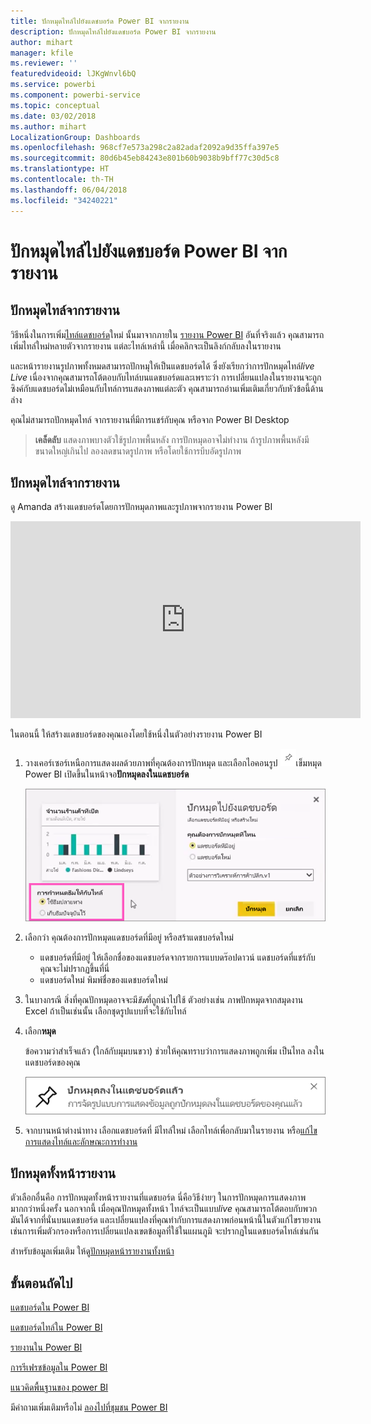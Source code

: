 ```yaml
---
title: ปักหมุดไทล์ไปยังแดชบอร์ด Power BI จากรายงาน
description: ปักหมุดไทล์ไปยังแดชบอร์ด Power BI จากรายงาน
author: mihart
manager: kfile
ms.reviewer: ''
featuredvideoid: lJKgWnvl6bQ
ms.service: powerbi
ms.component: powerbi-service
ms.topic: conceptual
ms.date: 03/02/2018
ms.author: mihart
LocalizationGroup: Dashboards
ms.openlocfilehash: 968cf7e573a298c2a82adaf2092a9d35ffa397e5
ms.sourcegitcommit: 80d6b45eb84243e801b60b9038b9bff77c30d5c8
ms.translationtype: HT
ms.contentlocale: th-TH
ms.lasthandoff: 06/04/2018
ms.locfileid: "34240221"
---
```

# <a name="pin-a-tile-to-a-power-bi-dashboard-from-a-report"></a>ปักหมุดไทล์ไปยังแดชบอร์ด Power BI จากรายงาน
## <a name="pinning-tiles-from-a-report"></a>ปักหมุดไทล์จากรายงาน
วิธีหนึ่งในการเพิ่ม[ไทล์แดชบอร์ด](service-dashboard-tiles.md)ใหม่ นั้นมาจากภายใน [รายงาน Power BI](service-reports.md) อันที่จริงแล้ว คุณสามารถเพิ่มไทล์ใหม่หลายตัวจากรายงาน  แต่ละไทล์เหล่านี้ เมื่อคลิกจะเป็นลิงก์กลับลงในรายงาน

และหน้ารายงานรูปภาพทั้งหมดสามารถปักหมุให้เป็นแดชบอร์ดได้  ซึ่งยังเรียกว่าการปักหมุดไทล์*live*  *Live* เนื่องจากคุณสามารถโต้ตอบกับไทล์บนแดชบอร์ดและเพราะว่า การเปลี่ยนแปลงในรายงานจะถูกซิงค์กับแดชบอร์ดไม่เหมือนกับไทล์การแสดงภาพแต่ละตัว คุณสามารถอ่านเพิ่มเติมเกี่ยวกับหัวข้อนี้ด้านล่าง

คุณไม่สามารถปักหมุดไทล์ จากรายงานที่มีการแชร์กับคุณ หรือจาก Power BI Desktop 

> **เคล็ดลับ** แสดงภาพบางตัวใช้รูปภาพพื้นหลัง การปักหมุดอาจไม่ทำงาน ถ้ารูปภาพพื้นหลังมีขนาดใหญ่เกินไป  ลองลดขนาดรูปภาพ หรือโดยใช้การบีบอัดรูปภาพ  
> 
> 

## <a name="pin-a-tile-from-a-report"></a>ปักหมุดไทล์จากรายงาน
ดู Amanda สร้างแดชบอร์ดโดยการปักหมุดภาพและรูปภาพจากรายงาน Power BI

<iframe width="560" height="315" src="https://www.youtube.com/embed/lJKgWnvl6bQ" frameborder="0" allowfullscreen></iframe>

ในตอนนี้ ให้สร้างแดชบอร์ดของคุณเองโดยใช้หนึ่งในตัวอย่างรายงาน Power BI

1. วางเคอร์เซอร์เหนือการแสดงผลด้วยภาพที่คุณต้องการปักหมุด และเลือกไอคอนรูป ![](media/service-dashboard-pin-tile-from-report/pbi_pintile_small.png)เข็มหมุด Power BI เปิดขึ้นในหน้าจอ**ปักหมุดลงในแดชบอร์ด**
   
     ![ได้ปักหมุดหน้าต่างแดชบอร์ด](media/service-dashboard-pin-tile-from-report/pbi_themes2.png)
2. เลือกว่า คุณต้องการปักหมุดแดชบอร์ดที่มีอยู่ หรือสร้าแดชบอร์ดใหม่
   
   * แดชบอร์ดที่มีอยู่ ให้เลือกชื่อของแดชบอร์ดจากรายการแบบดร๊อปดาวน์ แดชบอร์ดที่แชร์กับคุณจะไม่ปรากฏขึ้นที่นี่
   * แดชบอร์ดใหม่ พิมพ์ชื่อของแดชบอร์ดใหม่
3. ในบางกรณี สิ่งที่คุณปักหมุดอาจจะมี*ธีม*ที่ถูกนำไปใช้  ตัวอย่างเช่น ภาพปักหมุดจากสมุดงาน Excel ถ้าเป็นเช่นนั้น เลือกชุดรูปแบบที่จะใช้กับไทล์
4. เลือก**หมุด**
   
   ข้อความว่าสำเร็จแล้ว (ใกล้กับมุมบนขวา) ช่วยให้คุณทราบว่าการแสดงภาพถูกเพิ่ม เป็นไทล ลงในแดชบอร์ดของคุณ
   
   ![ข้อความแสดงความสำเร็จ](media/service-dashboard-pin-tile-from-report/pinsuccess.png)
5. จากบานหน้าต่างนำทาง เลือกแดชบอร์ดที่ มีไทล์ใหม่ เลือกไทล์เพื่อกลับมาในรายงาน หรือ[แก้ไขการแสดงไทล์และลักษณะการทำงาน](service-dashboard-edit-tile.md)

## <a name="pin-an-entire-report-page"></a>ปักหมุดทั้งหน้ารายงาน
ตัวเลือกอื่นคือ การปักหมุดทั้งหน้ารายงานที่แดชบอร์ด นี่คือวิธีง่ายๆ ในการปักหมุดการแสดงภาพมากกว่าหนึ่งครั้ง  นอกจากนี้ เมื่อคุณปักหมุดทั้งหน้า ไทล์จะเป็นแบบ*live* คุณสามารถโต้ตอบกับพวกมันได้จากที่นั่นบนแดชบอร์ด และเปลี่ยนแปลงที่คุณทำกับการแสดงภาพก่อนหน้านี้ในตัวแก้ไขรายงาน เช่นการเพิ่มตัวกรองหรือการเปลี่ยนแปลงเขตข้อมูลที่ใช้ในแผนภูมิ จะปรากฏในแดชบอร์ดไทล์เช่นกัน  

สำหรับข้อมูลเพิ่มเติม ให้ดู[ปักหมุดหน้ารายงานทั้งหน้า](service-dashboard-pin-live-tile-from-report.md)

## <a name="next-steps"></a>ขั้นตอนถัดไป
[แดชบอร์ดใน Power BI](service-dashboards.md)

[แดชบอร์ดไทล์ใน Power BI](service-dashboard-tiles.md)

[รายงานใน Power BI](service-reports.md)

[การรีเฟรชข้อมูลใน Power BI](refresh-data.md)

[แนวคิดพื้นฐานของ power BI](service-basic-concepts.md)

มีคำถามเพิ่มเติมหรือไม่ [ลองไปที่ชุมชน Power BI](http://community.powerbi.com/)

